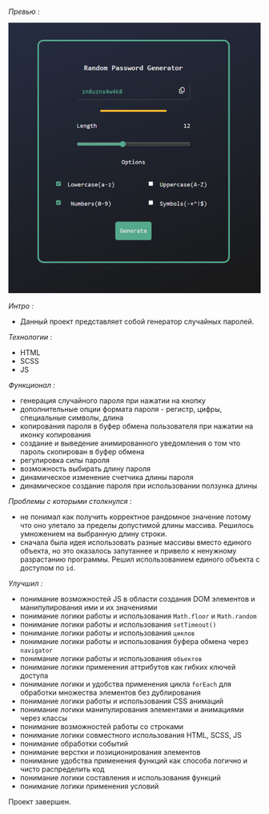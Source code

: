 *Превью :*

![previewImage](https://github.com/KrepostnoyPunk/random-password-generator-s/blob/main/preview.png?raw=true)

*Интро :*
- Данный проект представляет собой генератор случайных паролей.

*Технологии* :
- HTML
- SCSS
- JS

*Функционал :*
- генерация случайного пароля при нажатии на кнопку
- дополнительные опции формата пароля - регистр, цифры, специальные символы, длина
- копирования пароля в буфер обмена пользователя при нажатии на иконку копирования
- создание и выведение анимированного уведомления о том что пароль скопирован в буфер обмена
- регулировка силы пароля
- возможность выбирать длину пароля
- динамическое изменение счетчика длины пароля
- динамическое создание пароля при использовании ползунка длины

*Проблемы с которыми столкнулся :*
- не понимал как получить корректное рандомное значение потому что оно улетало за пределы допустимой длины массива. Решилось умножением на выбранную длину строки.
- сначала была идея использовать разные массивы вместо единого объекта, но это оказалось запутаннее и привело к ненужному разрастанию программы. Решил использованием единого объекта с доступом по `id`.

*Улучшил :*
- понимание возможностей JS в области создания DOM элементов и манипулирования ими и их значениями
- понимание логики работы и использования `Math.floor` и `Math.random`
- понимание логики работы и использования `setTimeout()`
- понимание логики работы и использования `циклов`
- понимание логики работы и использования буфера обмена через `navigator`
- понимание логики работы и использования `объектов`
- понимание логики применения аттрибутов как гибких ключей доступа
- понимание логики и удобства применения цикла `forEach` для обработки множества элементов без дублирования
- понимание логики работы и использования CSS анимаций
- понимание логики манипулирования элементами и анимациями через классы
- понимание возможностей работы со строками
- понимание логики совместного использования HTML, SCSS, JS
- понимание обработки событий
- понимание верстки и позиционирования элементов
- понимание удобства применения функций как способа логично и чисто распределить код
- понимание логики составления и использования функций
- понимание логики применения условий

Проект завершен.
